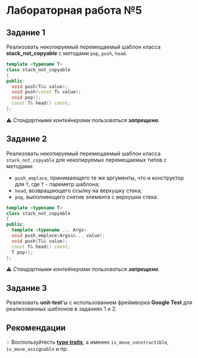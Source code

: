 # Лабораторная работа №5

## Задание 1
Реализовать некопируемый перемещаемый шаблон класса **stack_not_copyable** с методами `pop`, `push`, `head`. 
```cpp
template <typename T>
class stack_not_copyable
{
public:
  void push(T&& value);
  void push(const T& value);
  void pop();
  const T& head() const;
};
```
⚠️ *Стандартными контейнерами пользоваться **запрещено**.*

## Задание 2
Реализовать некопируемый перемещаемый шаблон класса `stack_not_copyable` для некопируемых перемещаемых типов с методами:
* `push_emplace`, принимающего те же аргументы, что и конструктор для `T`, где `T` - пареметр шаблона;
* `head`, возвращающего ссылку на верхушку стека;
* `pop`, выполняющего снятие элемента с верхушки стека.
```cpp
template <typename T>
class stack_not_copyable
{
public:
  template <typename ... Args>
  void push_emplace(Args&&... value);
  void push(T&& value);
  const T& head() const;
  T pop();
};
```
⚠️ *Стандартными контейнерами пользоваться **запрещено**.*

## Задание 3
Реализовать **unit-test**'ы с использованием фреймворка **Google Test** для реализованных шаблонов в заданиях 1 и 2.

## Рекомендации
💡 Воспользуйтесть [**type traits**](https://en.cppreference.com/w/cpp/types#Type_traits_.28since_C.2B.2B11.29), а именно `is_move_constructible`, `is_move_assignable` и пр.
